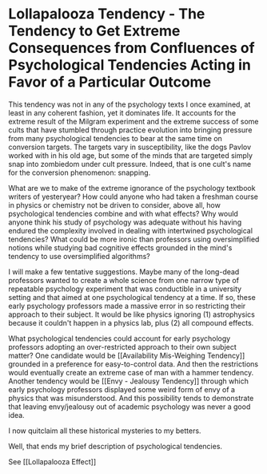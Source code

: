 # Lollapalooza Tendency - The Tendency to Get Extreme Consequences from Confluences of Psychological Tendencies Acting in Favor of a Particular Outcome



This tendency was not in any of the psychology texts I once examined, at least in any coherent fashion, yet it dominates life. It accounts for the extreme result of the Milgram experiment and the extreme success of some cults that have stumbled through practice evolution into bringing pressure from many psychological tendencies to bear at the same time on conversion targets. The targets vary in susceptibility, like the dogs Pavlov worked with in his old age, but some of the minds that are targeted simply snap into zombiedom under cult pressure. Indeed, that is one cult's name for the conversion phenomenon: snapping.

What are we to make of the extreme ignorance of the psychology textbook writers of yesteryear? How could anyone who had taken a freshman course in physics or chemistry not be driven to consider, above all, how psychological tendencies combine and with what effects? Why would anyone think his study of psychology was adequate without his having endured the complexity involved in dealing with intertwined psychological tendencies? What could be more ironic than professors using oversimplified notions while studying bad cognitive effects grounded in the mind's tendency to use oversimplified algorithms?

I will make a few tentative suggestions. Maybe many of the long-dead professors wanted to create a whole science from one narrow type of repeatable psychology experiment that was conductible in a university setting and that aimed at one psychological tendency at a time. If so, these early psychology professors made a massive error in so restricting their approach to their subject. It would be like physics ignoring (1) astrophysics because it couldn't happen in a physics lab, plus (2) all compound effects.

What psychological tendencies could account for early psychology professors adopting an over-restricted approach to their own subject matter? One candidate would be [[Availability Mis-Weighing Tendency]] grounded in a preference for easy-to-control data. And then the restrictions would eventually create an extreme case of man with a hammer tendency. Another tendency would be [[Envy - Jealousy Tendency]] through which early psychology professors displayed some weird form of envy of a physics that was misunderstood. And this possibility tends to demonstrate that leaving envy/jealousy out of academic psychology was never a good idea. 

I now quitclaim all these historical mysteries to my betters.

Well, that ends my brief description of psychological tendencies.


See [[Lollapalooza Effect]]